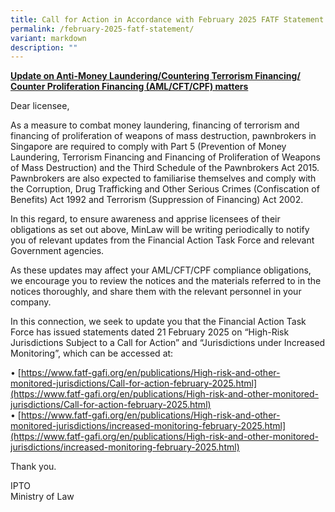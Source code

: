 ```yaml
---
title: Call for Action in Accordance with February 2025 FATF Statement
permalink: /february-2025-fatf-statement/
variant: markdown
description: ""
---
```

**<u>Update on Anti-Money Laundering/Countering Terrorism Financing/ Counter Proliferation Financing (AML/CFT/CPF) matters</u>**

Dear licensee,
 
As a measure to combat money laundering, financing of terrorism and financing of proliferation of weapons of mass destruction, pawnbrokers in Singapore are required to comply with Part 5 (Prevention of Money Laundering, Terrorism Financing and Financing of Proliferation of Weapons of Mass Destruction) and the Third Schedule of the Pawnbrokers Act 2015. Pawnbrokers are also expected to familiarise themselves and comply with the Corruption, Drug Trafficking and Other Serious Crimes (Confiscation of Benefits) Act 1992 and Terrorism (Suppression of Financing) Act 2002.

In this regard, to ensure awareness and apprise licensees of their obligations as set out above, MinLaw will be writing periodically to notify you of relevant updates from the Financial Action Task Force and relevant Government agencies. 

As these updates may affect your AML/CFT/CPF compliance obligations, we encourage you to review the notices and the materials referred to in the notices thoroughly, and share them with the relevant personnel in your company.

In this connection, we seek to update you that the Financial Action Task Force has issued statements dated 21 February 2025 on “High-Risk Jurisdictions Subject to a Call for Action” and “Jurisdictions under Increased Monitoring”, which can be accessed at:

•	[https://www.fatf-gafi.org/en/publications/High-risk-and-other-monitored-jurisdictions/Call-for-action-february-2025.html](https://www.fatf-gafi.org/en/publications/High-risk-and-other-monitored-jurisdictions/Call-for-action-february-2025.html)<br>
•	[https://www.fatf-gafi.org/en/publications/High-risk-and-other-monitored-jurisdictions/increased-monitoring-february-2025.html](https://www.fatf-gafi.org/en/publications/High-risk-and-other-monitored-jurisdictions/increased-monitoring-february-2025.html)

Thank you.

IPTO<br>Ministry of Law